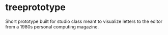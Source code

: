 # treeprototype
Short prototype built for studio class meant to visualize letters to the editor from a 1980s personal computing magazine.
